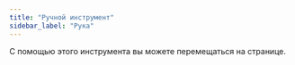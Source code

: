 ```yaml
---
title: "Ручной инструмент"
sidebar_label: "Рука"
---
```



С помощью этого инструмента вы можете перемещаться на странице.
